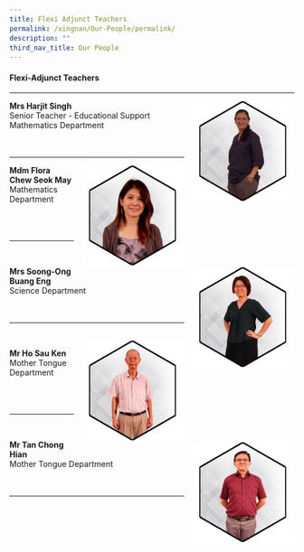```yaml
---
title: Flexi Adjunct Teachers
permalink: /xingnan/Our-People/permalink/
description: ""
third_nav_title: Our People
---
```

#### Flexi-Adjunct Teachers
***
<img src="/images/Our%20Staff/06%20Flexi%20Adjunct/FL1.jpg" style="width:180px;height:180px;margin-left:15px;" align = "right"> **Mrs Harjit Singh**<br>
Senior Teacher - Educational Support  
Mathematics Department<br>
<br>
<br>
***

<img src="/images/Our%20Staff/06%20Flexi%20Adjunct/FL2.jpg" style="width:180px;height:180px;margin-left:15px;" align = "right"> **Mdm Flora Chew Seok May** <br>
Mathematics Department
<br>
<br>
<br>
<br>

* * *
<br>
<img src="/images/Our%20Staff/06%20Flexi%20Adjunct/FL3.jpg" style="width:180px;height:180px;margin-left:15px;" align = "right"> 


**Mrs Soong-Ong Buang Eng**<br>
Science Department
<br>
<br>
<br>
* * *
<br>
<img src="/images/Our%20Staff/06%20Flexi%20Adjunct/FL4.jpg" style="width:180px;height:180px;margin-left:15px;" align = "right"> 

**Mr Ho Sau Ken**<br>
Mother Tongue Department
<br>
<br>
<br>
<br>
* * *
<br>
<img src="images/Our%20Staff/06%20Flexi%20Adjunct/FL5.jpg" style="width:180px;height:180px;margin-left:15px;" align = "right"> 

**Mr Tan Chong Hian**<br>Mother Tongue Department
<br>
<br>
<br>

***